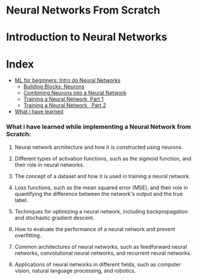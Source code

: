 # Neural Networks  From Scratch

# Introduction to Neural Networks

  # Index
  * [ML for beginners: Intro do Neural Networks](#introduction-to-neural-networks)
    * [Building Blocks: Neurons](#neurons)
    * [Combining Neurons into a Neural Network](#nn)
    * [Training a Neural Network, Part 1]()
    * [Training a Neural Network , Part 2]()
  * [What i have learned](#what-i-have-learned)

### What i have learned while implementing a Neural Network from Scratch:

1. Neural network architecture and how it is constructed using neurons.

2. Different types of activation functions, such as the sigmoid function, and their role in neural networks.

3. The concept of a dataset and how it is used in training a neural network.

4. Loss functions, such as the mean squared error (MSE), and their role in quantifying the difference between the network's output and the true label.

5. Techniques for optimizing a neural network, including backpropagation and stochastic gradient descent.

6. How to evaluate the performance of a neural network and prevent overfitting.

7. Common architectures of neural networks, such as feedforward neural networks, convolutional neural networks, and recurrent neural networks.

8. Applications of neural networks in different fields, such as computer vision, natural language processing, and robotics.
 

